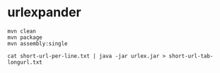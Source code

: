 # urlexpander

```
mvn clean
mvn package
mvn assembly:single
```


```
cat short-url-per-line.txt | java -jar urlex.jar > short-url-tab-longurl.txt
```